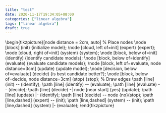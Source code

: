 ```yaml
---
title: "test"
date: 2020-11-17T19:34:05+08:00
categories: ["linear algebra"]
tags: ["linear algebra"]
draft: true
---
```


\begin{tikzpicture}[node distance = 2cm, auto]
    % Place nodes
    \node [block] (init) {initialize model};
    \node [cloud, left of=init] (expert) {expert};
    \node [cloud, right of=init] (system) {system};
    \node [block, below of=init] (identify) {identify candidate models};
    \node [block, below of=identify] (evaluate) {evaluate candidate models};
    \node [block, left of=evaluate, node distance=3cm] (update) {update model};
    \node [decision, below of=evaluate] (decide) {is best candidate better?};
    \node [block, below of=decide, node distance=3cm] (stop) {stop};
    % Draw edges
    \path [line] (init) -- (identify);
    \path [line] (identify) -- (evaluate);
    \path [line] (evaluate) -- (decide);
    \path [line] (decide) -| node [near start] {yes} (update);
    \path [line] (update) |- (identify);
    \path [line] (decide) -- node {no}(stop);
    \path [line,dashed] (expert) -- (init);
    \path [line,dashed] (system) -- (init);
    \path [line,dashed] (system) |- (evaluate);
\end{tikzpicture}